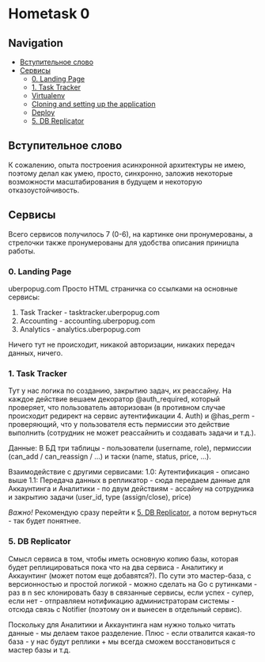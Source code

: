# Hometask 0

## Navigation

>>>
* [Вступительное слово](#вступительное-слово)
* [Сервисы](#сервисы)
  * [0. Landing Page](#0-landing-page)
  * [1. Task Tracker](#1-task-tracker)
  * [Virtualenv](#virtualenv)
  * [Cloning and setting up the application](#cloning-and-setting-up-the-application)
  * [Deploy](#deploy)
  * [5. DB Replicator](#5-db-replicator)
>>>

## Вступительное слово

К сожалению, опыта построения асинхронной архитектуры не имею, поэтому делал как умею, просто, синхронно,
заложив некоторые возможности масштабирования в будущем и некоторую отказоустойчивость.

## Сервисы

Всего сервисов получилось 7 (0-6), на картинке они пронумерованы, а стрелочки также пронумерованы для удобства описания приницпа работы.

### 0. Landing Page

uberpopug.com
Просто HTML страничка со ссылками на основные сервисы: 

1. Task Tracker - tasktracker.uberpopug.com
2. Accounting - accounting.uberpopug.com
3. Analytics - analytics.uberpopug.com

Ничего тут не происходит, никакой авторизации, никаких передач данных, ничего.

### 1. Task Tracker

Тут у нас логика по созданию, закрытию задач, их реассайну.
На каждое действие вешаем декоратор @auth_required, который проверяет, что пользователь авторизован (в противном случае происходит редирект на сервис аутентификации 4. Auth) и @has_perm - проверяющий, что у пользователя есть пермиссии это действие выполнить (сотрудник не может реассайнить и создавать задачи и т.д.).

Данные:
В БД три таблицы - пользователи (username, role), пермиссии (can_add / can_reassign / ...) и таски (name, status, price, ...).

Взаимодействие с другими сервисами:
1.0: Аутентификация - описано выше
1.1: Передача данных в репликатор - сюда передаем данные для Аккаунтинга и Аналитики - по двум действиям - ассайну на сотрудника и закрытию задачи (user_id, type (assign/close), price)

*Важно!*
Рекомендую сразу перейти к [5. DB Replicator](#5-db-replicator), а потом вернуться - так будет понятнее.

### 5. DB Replicator

Смысл сервиса в том, чтобы иметь основную копию базы, которая будет реплицироваться пока что на два сервиса - Аналитику и Аккаунтинг (может потом еще добавятся?). По сути это мастер-база, с версионностью и простой логикой - можно сделать на Go с рутинками - раз в n sec клонировать базу в связанные сервисы, если успех - супер, если нет - отправляем нотификацию администраторам системы - отсюда связь с Notifier (поэтому он и вынесен в отдельный сервис).

Поскольку для Аналитики и Аккаунтинга нам нужно только читать данные - мы делаем такое разделение. Плюс - если отвалится какая-то база - у нас будут реплики + мы всегда сможем восстановиться с мастер базы и т.д.

